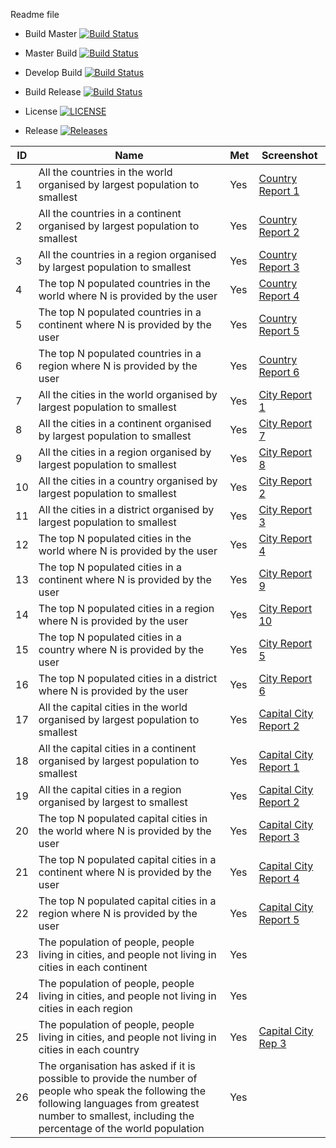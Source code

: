 Readme file

- Build Master [![Build Status](https://travis-ci.org/Richard-Herz/SEMethodsSet08103G1.svg?branch=master)](https://travis-ci.org/Richard-Herz/SEMethodsSet08103G1)
- Master Build [![Build Status](https://travis-ci.org/Richard-Herz/SEMethodsSet08103G1.svg?branch=master)](https://travis-ci.org/Richard-Herz/SEMethodsSet08103G1)
- Develop Build [![Build Status](https://travis-ci.org/Richard-Herz/SEMethodsSet08103G1.svg?branch=master)](https://travis-ci.org/Richard-Herz/SEMethodsSet08103G1)


- Build Release [![Build Status](https://travis-ci.org/Richard-Herz/SEMethodsSet08103G1.svg?branch=releases)](https://travis-ci.org/Richard-Herz/SEMethodsSet08103G1)
- License [![LICENSE](https://img.shields.io/github/license/Richard-Herz/SEMethodsSet08103G1.svg?style=flat-square)](https://github.com/Richard-Herz/SEMethodsSet08103G1/blob/master/LICENSE)
- Release [![Releases](https://img.shields.io/github/release/Richard-Herz/SEMethodsSet08103G1/all.svg?style=flat-square)](https://github.com/Richard-Herz/SEMethodsSet08103G1/releases)

ID| Name | Met | Screenshot
--- | --- | --- | ---
1 | All the countries in the world organised by largest population to smallest | Yes |  <a href= https://github.com/Richard-Herz/SEMethodsSet08103G1/blob/master/SQLREPORTScreenshots/CountryRep1.PNG> Country Report 1</a>
2 | All the countries in a continent organised by largest population to smallest | Yes | <a href= https://github.com/Richard-Herz/SEMethodsSet08103G1/blob/master/SQLREPORTScreenshots/CountryRep2.PNG> Country Report 2</a>
3 | All the countries in a region organised by largest population to smallest | Yes | <a href= https://github.com/Richard-Herz/SEMethodsSet08103G1/blob/master/SQLREPORTScreenshots/CountryRep3.PNG> Country Report 3</a>
4 | The top N populated countries in the world where N is provided by the user | Yes | <a href= https://github.com/Richard-Herz/SEMethodsSet08103G1/blob/master/SQLREPORTScreenshots/CountryRep4.PNG> Country Report 4</a>
5 | The top N populated countries in a continent where N is provided by the user | Yes | <a href= https://github.com/Richard-Herz/SEMethodsSet08103G1/blob/master/SQLREPORTScreenshots/CountryRep5.PNG> Country Report 5</a>
6 | The top N populated countries in a region where N is provided by the user | Yes | <a href= https://github.com/Richard-Herz/SEMethodsSet08103G1/blob/master/SQLREPORTScreenshots/CountryRep6.PNG> Country Report 6</a>
7 | All the cities in the world organised by largest population to smallest | Yes | <a href= https://github.com/Richard-Herz/SEMethodsSet08103G1/blob/master/SQLREPORTScreenshots/CityRep1.PNG> City Report 1</a>
8 | All the cities in a continent organised by largest population to smallest | Yes | <a href= https://github.com/Richard-Herz/SEMethodsSet08103G1/blob/master/SQLREPORTScreenshots/CityRep7.PNG> City Report 7</a>
9 | All the cities in a region organised by largest population to smallest | Yes | <a href= https://github.com/Richard-Herz/SEMethodsSet08103G1/blob/master/SQLREPORTScreenshots/CityRep8.PNG> City Report 8</a>
10 | All the cities in a country organised by largest population to smallest | Yes | <a href= https://github.com/Richard-Herz/SEMethodsSet08103G1/blob/master/SQLREPORTScreenshots/CityRep2.PNG> City Report 2</a>
11 | All the cities in a district organised by largest population to smallest | Yes | <a href= https://github.com/Richard-Herz/SEMethodsSet08103G1/blob/master/SQLREPORTScreenshots/CityRep3.PNG> City Report 3</a>
12 | The top N populated cities in the world where N is provided by the user | Yes | <a href= https://github.com/Richard-Herz/SEMethodsSet08103G1/blob/master/SQLREPORTScreenshots/CityRep4.PNG> City Report 4</a>
13 | The top N populated cities in a continent where N is provided by the user | Yes | <a href= https://github.com/Richard-Herz/SEMethodsSet08103G1/blob/master/SQLREPORTScreenshots/CityRep9.PNG> City Report 9</a>
14 | The top N populated cities in a region where N is provided by the user | Yes | <a href= https://github.com/Richard-Herz/SEMethodsSet08103G1/blob/master/SQLREPORTScreenshots/CityRep10.PNG> City Report 10</a>
15 | The top N populated cities in a country where N is provided by the user | Yes | <a href= https://github.com/Richard-Herz/SEMethodsSet08103G1/blob/master/SQLREPORTScreenshots/CityRep5.PNG> City Report 5</a>
16 | The top N populated cities in a district where N is provided by the user | Yes | <a href= https://github.com/Richard-Herz/SEMethodsSet08103G1/blob/master/SQLREPORTScreenshots/CityRep6.PNG> City Report 6</a>
17 | All the capital cities in the world organised by largest population to smallest | Yes | <a href= https://github.com/Richard-Herz/SEMethodsSet08103G1/blob/master/SQLREPORTScreenshots/CapitalCityRep2.PNG> Capital City Report 2</a>
18 | All the capital cities in a continent organised by largest population to smallest | Yes | <a href= https://github.com/Richard-Herz/SEMethodsSet08103G1/blob/master/SQLREPORTScreenshots/CapitalCityRep3.PNG> Capital City Report 1</a>
19 | All the capital cities in a region organised by largest to smallest | Yes | <a href= https://github.com/Richard-Herz/SEMethodsSet08103G1/blob/master/SQLREPORTScreenshots/CapitalCityRep4.PNG> Capital City Report 2</a>
20 | The top N populated capital cities in the world where N is provided by the user | Yes | <a href= https://github.com/Richard-Herz/SEMethodsSet08103G1/blob/master/SQLREPORTScreenshots/CapitalCityRep6.PNG> Capital City Report 3</a>
21 | The top N populated capital cities in a continent where N is provided by the user | Yes | <a href= https://github.com/Richard-Herz/SEMethodsSet08103G1/blob/master/SQLREPORTScreenshots/CapitalCityRep5.PNG> Capital City Report 4</a>
22 | The top N populated capital cities in a region where N is provided by the user | Yes | <a href= https://github.com/Richard-Herz/SEMethodsSet08103G1/blob/master/SQLREPORTScreenshots/CapitalCityRep1.PNG> Capital City Report 5</a>
23 | The population of people, people living in cities, and people not living in cities in each continent | Yes |
24 | The population of people, people living in cities, and people not living in cities in each region | Yes |
25 | The population of people, people living in cities, and people not living in cities in each country | Yes | <a href= https://github.com/Richard-Herz/SEMethodsSet08103G1/blob/master/SQLREPORTScreenshots/PopReport1.PNG> Capital City Rep 3 </a>
26 | The organisation has asked if it is possible to provide the number of people who speak the following the following languages from greatest number to smallest, including the percentage of the world population | Yes |

